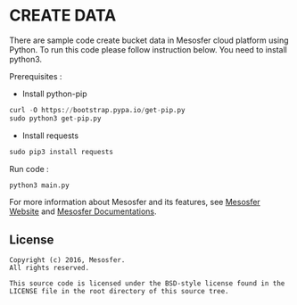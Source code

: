 # CREATE DATA #

There are sample code create bucket data in Mesosfer cloud platform using Python. To run this code please follow instruction below. You need to install python3.

Prerequisites :

* Install python-pip
```python
curl -O https://bootstrap.pypa.io/get-pip.py
sudo python3 get-pip.py
```

* Install requests
```python
sudo pip3 install requests
```


Run code :
```python
python3 main.py
```


For more information about Mesosfer and its features, see [Mesosfer Website][mesosfer.com] and [Mesosfer Documentations][docs].

## License
    Copyright (c) 2016, Mesosfer.
    All rights reserved.

    This source code is licensed under the BSD-style license found in the
    LICENSE file in the root directory of this source tree.

[mesosfer.com]:https://mesosfer.com
[docs]:https://docs.mesosfer.com/